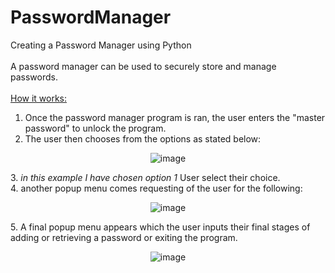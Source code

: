 # PasswordManager
Creating a Password Manager using Python
<br>
<br>
A password manager can be used to securely store and manage passwords. 
<br>
<br> 
<ins>How it works:</ins>
1. Once the password manager program is ran, the user enters the "master password" to unlock the program. 
2. The user then chooses from the options as stated below:
<div align="center">
  
![image](https://github.com/mholtz15/PasswordManager/assets/157908872/7df9ca29-e7f2-4d55-817f-7fcd29029c84)
<br>
</div>
3. <i>in this example I have chosen option 1</I> User select their choice. <br>
4. another popup menu comes requesting of the user for the following: 
<div align="center">
  
![image](https://github.com/mholtz15/PasswordManager/assets/157908872/98238baa-8e67-4440-90df-fbc83f8d4e19)
<br>
</div>
5. A final popup menu appears which the user inputs their final stages of adding or retrieving a password or exiting the program.
<br>
<div align="center">
  
![image](https://github.com/mholtz15/PasswordManager/assets/157908872/56407a05-6a2f-4757-ab81-7d34abeb1068)
</div>
